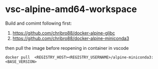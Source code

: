 # vsc-alpine-amd64-workspace
Build and comimt following first:
1. https://github.com/chribro88/docker-alpine-glibc
2. https://github.com/chribro88/docker-alpine-miniconda3

then pull the image before reopening in container in vscode
```
docker pull  <REGISTRY_HOST><REGISTRY_USERNAME>/alpine-miniconda3:<BASE_VERSION>
```
